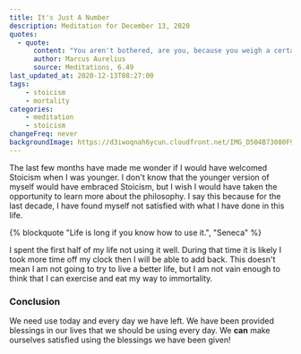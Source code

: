 ```yaml
---
title: It's Just A Number
description: Meditation for December 13, 2020
quotes: 
  - quote:
      content: "You aren't bothered, are you, because you weigh a certain amount and not twice as much? So why get worked up that you've been given a certain lifespan and not more? Just as you are satisfied with your normal weight, so you should be with the time you've been given."
      author: Marcus Aurelius
      source: Meditations, 6.49
last_updated_at: 2020-12-13T08:27:00
tags:
    - stoicism
    - mortality
categories:
    - meditation
    - stoicism
changeFreq: never
backgroundImage: https://d3iwoqnah6ycun.cloudfront.net/IMG_D504B73080F9.jpg
---
```


The last few months have made me wonder if I would have welcomed Stoicism when I was younger. I don't know that the 
younger version of myself would have embraced Stoicism, but I wish I would have taken the opportunity to learn more
about the philosophy. I say this because for the last decade, I have found myself not satisfied with what I have done
in this life.

{% blockquote "Life is long if you know how to use it.", "Seneca" %}

I spent the first half of my life not using it well. During that time it is likely I took more time off my clock then I 
will be able to add back. This doesn't mean I am not going to try to live a better life, but I am not vain enough to 
think that I can exercise and eat my way to immortality.

### Conclusion 

 We need use today and every day we have left. We have been provided blessings in our lives that we should be using 
 every day. We **can** make ourselves satisfied using the blessings we have been given!
